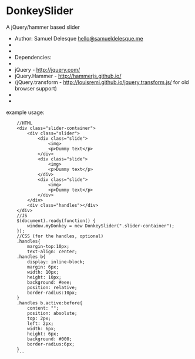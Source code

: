 DonkeySlider
============

A jQuery/hammer based slider

 * Author: Samuel Delesque <hello@samueldelesque.me>
 *
 *
 * Dependencies: 
 * 
 * jQuery - http://jquery.com/ 
 * jQuery.Hammer - http://hammerjs.github.io/
 * (jQuery.transform - http://louisremi.github.io/jquery.transform.js/  for old browser support)
 *
 *


example usage: 
```	
	//HTML
	<div class="slider-container">
		<div class="slider">
			<div class="slide">
				<img>
				<p>Dummy text</p>
			</div>
			<div class="slide">
				<img>
				<p>Dummy text</p>
			</div>
			<div class="slide">
				<img>
				<p>Dummy text</p>
			</div>
		</div>
		<div class="handles"></div>
	</div>
	//JS
	$(document).ready(function() {
		window.myDonkey = new DonkeySlider(".slider-container");
	});
	//CSS (for the handles, optional)
	.handles{
		margin-top:10px;
		text-align: center;
	.handles b{
		display: inline-block;
		margin: 6px;
		width: 10px;
		height: 10px;
		background: #eee;
		position: relative;
		border-radius:10px;
	}
	.handles b.active:before{
		content: "";
		position: absolute;
		top: 2px;
		left: 2px;
		width: 6px;
		height: 6px;
		background: #000;
		border-radius:6px;
	}
	```
